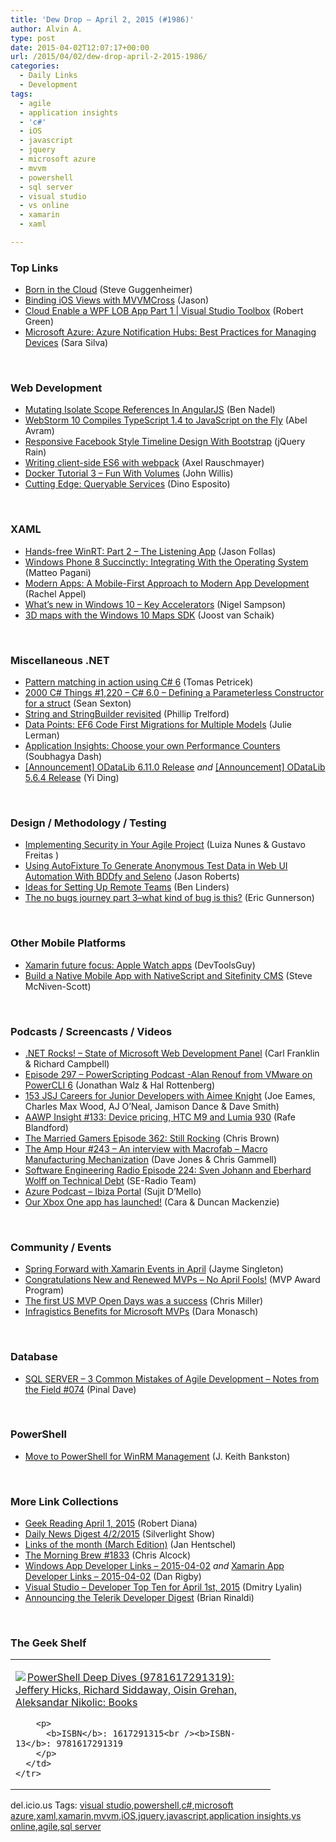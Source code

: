 ```yaml
---
title: 'Dew Drop – April 2, 2015 (#1986)'
author: Alvin A.
type: post
date: 2015-04-02T12:07:17+00:00
url: /2015/04/02/dew-drop-april-2-2015-1986/
categories:
  - Daily Links
  - Development
tags:
  - agile
  - application insights
  - 'c#'
  - iOS
  - javascript
  - jquery
  - microsoft azure
  - mvvm
  - powershell
  - sql server
  - visual studio
  - vs online
  - xamarin
  - xaml

---
```

### <a name="top"></a>Top Links

  * <a href="http://blogs.msdn.com/b/stevengu/archive/2015/04/01/born-in-the-cloud.aspx" target="_blank">Born in the Cloud</a> (Steve Guggenheimer)
  * <a href="http://jfarrell.net/2015/03/22/binding-ios-views-with-mvvmcross/" target="_blank">Binding iOS Views with MVVMCross</a> (Jason)
  * <a href="http://channel9.msdn.com/Shows/Visual-Studio-Toolbox/Cloud-Enable-a-WPF-LOB-App-Part-1" target="_blank">Cloud Enable a WPF LOB App Part 1 | Visual Studio Toolbox</a> (Robert Green)
  * <a href="http://msdn.microsoft.com/magazine/c54cf571-01b5-42ac-896e-fffc0471337f" target="_blank">Microsoft Azure: Azure Notification Hubs: Best Practices for Managing Devices</a> (Sara Silva)

&nbsp;

### <a name="web"></a>Web Development

  * <a href="http://www.bennadel.com/blog/2809-mutating-isolate-scope-references-in-angularjs.htm" target="_blank">Mutating Isolate Scope References In AngularJS</a> (Ben Nadel)
  * <a href="http://www.infoq.com/news/2015/04/webstorm-10?utm_campaign=infoq_content&utm_source=infoq&utm_medium=feed&utm_term=global" target="_blank">WebStorm 10 Compiles TypeScript 1.4 to JavaScript on the Fly</a> (Abel Avram)
  * <a href="http://feedproxy.google.com/~r/Jqueryrain/~3/znd-R9-g-m0/" target="_blank">Responsive Facebook Style Timeline Design With Bootstrap</a> (jQuery Rain)
  * <a href="http://feedproxy.google.com/~r/2ality/~3/EpOeDK0pME0/webpack-es6.html" target="_blank">Writing client-side ES6 with webpack</a> (Axel Rauschmayer)
  * <a href="http://blog.docker.com/2015/04/docker-tutorial-3-fun-with-volumes/" target="_blank">Docker Tutorial 3 – Fun With Volumes</a> (John Willis)
  * <a href="http://msdn.microsoft.com/magazine/f87bbc2e-a95e-4891-8e80-bd42ca4d93b4" target="_blank">Cutting Edge: Queryable Services</a> (Dino Esposito)

&nbsp;

### <a name="silverlight"></a>XAML

  * <a href="http://blog.falafel.com/hands-free-winrt-part-2-the-listening-app/" target="_blank">Hands-free WinRT: Part 2 – The Listening App</a> (Jason Follas)
  * <a href="http://code.tutsplus.com/tutorials/windows-phone-8-succinctly-integrating-with-the-operating-system--cms-23298" target="_blank">Windows Phone 8 Succinctly: Integrating With the Operating System</a> (Matteo Pagani)
  * <a href="http://msdn.microsoft.com/magazine/a9f8800b-217b-43c8-9fff-d1c629f8b77d" target="_blank">Modern Apps: A Mobile-First Approach to Modern App Development</a> (Rachel Appel)
  * <a href="http://compiledexperience.com/blog/posts/windows-10-keyaccelerators" target="_blank">What&#8217;s new in Windows 10 &#8211; Key Accelerators</a> (Nigel Sampson)
  * <a href="http://feedproxy.google.com/~r/blogspot/dotnetbyexample/~3/qpALcmsM1DE/3d-maps-with-windows-10-maps-sdk.html" target="_blank">3D maps with the Windows 10 Maps SDK</a> (Joost van Schaik)

&nbsp;

### <a name="dotnet"></a>Miscellaneous .NET

  * <a href="http://tomasp.net/blog/2015/csharp-pattern-matching/index.html" target="_blank">Pattern matching in action using C# 6</a> (Tomas Petricek)
  * <a href="http://csharp.2000things.com/2015/04/02/1220-c-6-0-defining-a-parameterless-constructor-for-a-struct/" target="_blank">2000 C# Things #1,220 – C# 6.0 – Defining a Parameterless Constructor for a struct</a> (Sean Sexton)
  * <a href="http://trelford.com/blog/post/StringBuilder.aspx" target="_blank">String and StringBuilder revisited</a> (Phillip Trelford)
  * <a href="http://msdn.microsoft.com/magazine/aab3735f-c8a5-4913-96a5-c9610e9083fc" target="_blank">Data Points: EF6 Code First Migrations for Multiple Models</a> (Julie Lerman)
  * <a href="http://blogs.msdn.com/b/visualstudioalm/archive/2015/04/01/application-insights-choose-your-own-performance-counters.aspx" target="_blank">Application Insights: Choose your own Performance Counters</a> (Soubhagya Dash)
  * <a href="http://blogs.msdn.com/b/odatateam/archive/2015/04/02/odatalib-6-11-0-release.aspx" target="_blank">[Announcement] ODataLib 6.11.0 Release</a> _and_ <a href="http://blogs.msdn.com/b/odatateam/archive/2015/04/02/announcement-odatalib-5-6-4-release.aspx" target="_blank">[Announcement] ODataLib 5.6.4 Release</a> (Yi Ding)

&nbsp;

### <a name="design"></a>Design / Methodology / Testing

  * <a href="http://www.thoughtworks.com/insights/blog/implementing-security-your-agile-project" target="_blank">Implementing Security in Your Agile Project</a> (Luiza Nunes & Gustavo Freitas )
  * <a href="http://dontcodetired.com/blog/post/Using-AutoFixture-To-Generate-Anonymous-Test-Data-in-Web-UI-Automation-With-BDDfy-and-Seleno.aspx" target="_blank">Using AutoFixture To Generate Anonymous Test Data in Web UI Automation With BDDfy and Seleno</a> (Jason Roberts)
  * <a href="http://www.infoq.com/news/2015/04/ideas-set-up-remote-teams?utm_campaign=infoq_content&utm_source=infoq&utm_medium=feed&utm_term=global" target="_blank">Ideas for Setting Up Remote Teams</a> (Ben Linders)
  * <a href="http://blogs.msdn.com/b/ericgu/archive/2015/04/01/the-no-bugs-journey-part-3-what-kind-of-bug-is-this.aspx" target="_blank">The no bugs journey part 3–what kind of bug is this?</a> (Eric Gunnerson)

&nbsp;

### <a name="mobile"></a>Other Mobile Platforms

  * <a href="http://www.infragistics.com/community/blogs/devtoolsguy/archive/2015/04/01/xamarin-future-focus-apple-watch-apps.aspx" target="_blank">Xamarin future focus: Apple Watch apps</a> (DevToolsGuy)
  * <a href="http://developer.telerik.com/featured/build-a-native-mobile-app-with-nativescript-and-sitefinity-cms/" target="_blank">Build a Native Mobile App with NativeScript and Sitefinity CMS</a> (Steve McNiven-Scott)

&nbsp;

### <a name="podcasts"></a>Podcasts / Screencasts / Videos

  * <a href="http://www.dotnetrocks.com/default.aspx?ShowNum=1121" target="_blank">.NET Rocks! &#8211; State of Microsoft Web Development Panel</a> (Carl Franklin & Richard Campbell)
  * <a href="http://feedproxy.google.com/~r/Powerscripting/~3/4NuvX5KZto4/episode-297-powerscripting-podcast-alan-renouf-from-vmware-on-powercli-6" target="_blank">Episode 297 &#8211; PowerScripting Podcast -Alan Renouf from VMware on PowerCLI 6</a> (Jonathan Walz & Hal Rottenberg)
  * <a href="http://devchat.tv/js-jabber/153-jsj-careers-for-junior-developers-with-aimee-knight" target="_blank">153 JSJ Careers for Junior Developers with Aimee Knight</a> (Joe Eames, Charles Max Wood, AJ O&#8217;Neal, Jamison Dance & Dave Smith)
  * <a href="http://allaboutwindowsphone.com/media/item/20590_AAWP_Insight_133_Device_pricin.php" target="_blank">AAWP Insight #133: Device pricing, HTC M9 and Lumia 930</a> (Rafe Blandford)
  * <a href="http://www.themarriedgamers.net/the-married-gamers-episode-362-still-rocking/" target="_blank">The Married Gamers Episode 362: Still Rocking</a> (Chris Brown)
  * <a href="http://feedproxy.google.com/~r/TheAmpHour/~3/VN_eNxR5NhU/" target="_blank">The Amp Hour #243 – An interview with Macrofab – Macro Manufacturing Mechanization</a> (Dave Jones & Chris Gammell)
  * <a href="http://feedproxy.google.com/~r/se-radio/~3/BYwVzcTjdjY/" target="_blank">Software Engineering Radio Episode 224: Sven Johann and Eberhard Wolff on Technical Debt</a> (SE-Radio Team)
  * <a href="http://azpodcast.azurewebsites.net/post/Ibiza-Portal" target="_blank">Azure Podcast &#8211; Ibiza Portal</a> (Sujit D&#8217;Mello)
  * <a href="http://channel9.msdn.com/Blogs/C9Team/Our-Xbox-One-app-has-launched" target="_blank">Our Xbox One app has launched!</a> (Cara & Duncan Mackenzie)

&nbsp;

### <a name="events"></a>Community / Events

  * <a href="http://blog.xamarin.com/spring-forward-with-xamarin-events-in-april/" target="_blank">Spring Forward with Xamarin Events in April</a> (Jayme Singleton)
  * <a href="http://blogs.msdn.com/b/mvpawardprogram/archive/2015/04/01/no-april-fools-congratulations-new-and-renewed-mvps.aspx" target="_blank">Congratulations New and Renewed MVPs &#8211; No April Fools!</a> (MVP Award Program)
  * <a href="http://www.rajapet.com/2015/04/the-first-us-mvp-open-days-was-a-success.html" target="_blank">The first US MVP Open Days was a success</a> (Chris Miller)
  * <a href="http://www.infragistics.com/community/blogs/d-coding/archive/2015/04/01/infragistics-benefits-for-microsoft-mvps.aspx" target="_blank">Infragistics Benefits for Microsoft MVPs</a> (Dara Monasch)

&nbsp;

### <a name="sql"></a>Database

  * <a href="http://blog.sqlauthority.com/2015/04/02/sql-server-3-common-mistakes-of-agile-development-notes-from-the-field-074/" target="_blank">SQL SERVER – 3 Common Mistakes of Agile Development – Notes from the Field #074</a> (Pinal Dave)

&nbsp;

### <a name="ps"></a>PowerShell

  * <a href="http://blogs.msdn.com/b/wmi/archive/2015/04/01/move-to-powershell-for-winrm-management.aspx" target="_blank">Move to PowerShell for WinRM Management</a> (J. Keith Bankston)

&nbsp;

### <a name="links"></a>More Link Collections

  * <a href="http://feeds.regulargeek.com/~r/RegularGeek/~3/vkhbNjDO_7o/" target="_blank">Geek Reading April 1, 2015</a> (Robert Diana)
  * <a href="http://feedproxy.google.com/~r/silverlightshow/~3/1Wya1fdMHEY/Daily-News-Digest-4-2-2015.aspx" target="_blank">Daily News Digest 4/2/2015</a> (Silverlight Show)
  * <a href="http://janatdevelopment.com/2015/04/01/links-of-the-month-march-edition-2015/" target="_blank">Links of the month (March Edition)</a> (Jan Hentschel)
  * <a href="http://feedproxy.google.com/~r/ReflectivePerspective/~3/-0LjaBVKAjM/" target="_blank">The Morning Brew #1833</a> (Chris Alcock)
  * <a href="http://windowsappdev.com/2015/04/windows-app-developer-links-2015-04-02/" target="_blank">Windows App Developer Links &#8211; 2015-04-02</a> _and_ <a href="http://allaboutxamarin.com/2015/04/xamarin-app-developer-links-2015-04-02/" target="_blank">Xamarin App Developer Links &#8211; 2015-04-02</a> (Dan Rigby)
  * <a href="http://www.lyalin.com/2015/04/01/visual-studio-developer-top-ten-for-april-1st-2015/" target="_blank">Visual Studio – Developer Top Ten for April 1st, 2015</a> (Dmitry Lyalin)
  * <a href="http://developer.telerik.com/announcements/announcing-the-telerik-developer-digest/" target="_blank">Announcing the Telerik Developer Digest</a> (Brian Rinaldi)

&nbsp;

### <a name="shelf"></a>The Geek Shelf

<div id="scid:7dc1bd33-94bd-46fd-a20b-0131235bcd47:04cc2f4c-95d5-48c7-8bb6-218dcb4a85a9" class="wlWriterEditableSmartContent" style="float: none; padding-bottom: 0px; padding-top: 0px; padding-left: 0px; margin: 0px; display: inline; padding-right: 0px">
  <table cellspacing="0" cellpadding="2" width="400" border="0" unselectable="on">
    <tr>
      <td valign="top" width="400">
        <p>
          <a title="PowerShell Deep Dives (9781617291319): Jeffery Hicks, Richard Siddaway, Oisin Grehan, Aleksandar Nikolic: Books" href="http://www.amazon.com/exec/obidos/ASIN/1617291315/alvinashcraft-20"><img data-recalc-dims="1" decoding="async" src="https://i0.wp.com/images.amazon.com/images/P/1617291315.01.MZZZZZZZ.jpg?w=660" border="0" align="left" style="float:left" />PowerShell Deep Dives (9781617291319): Jeffery Hicks, Richard Siddaway, Oisin Grehan, Aleksandar Nikolic: Books</a>
        </p>
        
        <p>
          <b>ISBN</b>: 1617291315<br /><b>ISBN-13</b>: 9781617291319
        </p>
      </td>
    </tr>
  </table>
</div>

<div id="scid:0767317B-992E-4b12-91E0-4F059A8CECA8:d1919a85-a887-4488-8ede-552772f08b8e" class="wlWriterEditableSmartContent" style="float: none; padding-bottom: 0px; padding-top: 0px; padding-left: 0px; margin: 0px; display: inline; padding-right: 0px">
  del.icio.us Tags: <a href="http://del.icio.us/popular/visual+studio" rel="tag">visual studio</a>,<a href="http://del.icio.us/popular/powershell" rel="tag">powershell</a>,<a href="http://del.icio.us/popular/c%23" rel="tag">c#</a>,<a href="http://del.icio.us/popular/microsoft+azure" rel="tag">microsoft azure</a>,<a href="http://del.icio.us/popular/xaml" rel="tag">xaml</a>,<a href="http://del.icio.us/popular/xamarin" rel="tag">xamarin</a>,<a href="http://del.icio.us/popular/mvvm" rel="tag">mvvm</a>,<a href="http://del.icio.us/popular/iOS" rel="tag">iOS</a>,<a href="http://del.icio.us/popular/jquery" rel="tag">jquery</a>,<a href="http://del.icio.us/popular/javascript" rel="tag">javascript</a>,<a href="http://del.icio.us/popular/application+insights" rel="tag">application insights</a>,<a href="http://del.icio.us/popular/vs+online" rel="tag">vs online</a>,<a href="http://del.icio.us/popular/agile" rel="tag">agile</a>,<a href="http://del.icio.us/popular/sql+server" rel="tag">sql server</a>
</div>